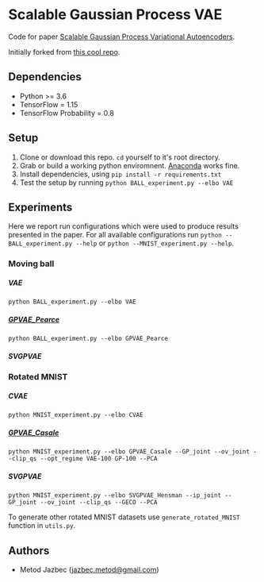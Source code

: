 # Scalable Gaussian Process VAE

Code for paper [Scalable Gaussian Process Variational Autoencoders](https://arxiv.org/abs/2010.13472). 

Initially forked from [this cool repo](https://github.com/scrambledpie/GPVAE).

## Dependencies
* Python >= 3.6
* TensorFlow = 1.15
* TensorFlow Probability = 0.8

## Setup 
1. Clone or download this repo. `cd` yourself to it's root directory.
2. Grab or build a working python enviromnent. [Anaconda](https://www.anaconda.com/) works fine.
3. Install dependencies, using `pip install -r requirements.txt`
4. Test the setup by running `python BALL_experiment.py --elbo VAE`
## Experiments
Here we report run configurations which were used to produce results presented in the paper. 
For all available configurations run
`python --BALL_experiment.py --help`
or
`python --MNIST_experiment.py --help`.
### Moving ball

##### VAE 
`python BALL_experiment.py --elbo VAE`

##### [GPVAE_Pearce](http://proceedings.mlr.press/v118/pearce20a/pearce20a.pdf)
`python BALL_experiment.py --elbo GPVAE_Pearce`

##### SVGPVAE

### Rotated MNIST

##### CVAE
`python MNIST_experiment.py --elbo CVAE `

##### [GPVAE_Casale](https://arxiv.org/abs/1810.11738)
`python MNIST_experiment.py --elbo GPVAE_Casale --GP_joint --ov_joint --clip_qs --opt_regime VAE-100 GP-100 --PCA
`

##### SVGPVAE
`python MNIST_experiment.py --elbo SVGPVAE_Hensman --ip_joint --GP_joint --ov_joint --clip_qs --GECO --PCA`

To generate other rotated MNIST datasets use `generate_rotated_MNIST` function in `utils.py`.
## Authors
- Metod Jazbec (jazbec.metod@gmail.com)

